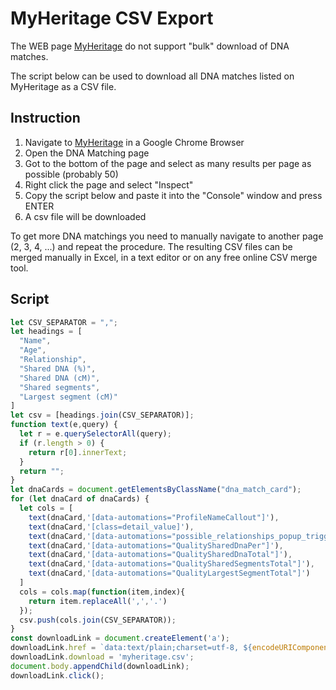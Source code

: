 # MyHeritage CSV Export

The WEB page [MyHeritage](https://www.myheritage.com) do not support "bulk" 
download of DNA matches. 

The script below can be used to download all DNA matches listed on MyHeritage
as a CSV file.

## Instruction

1. Navigate to [MyHeritage](https://www.myheritage.com) in a Google Chrome Browser
2. Open the DNA Matching page
3. Got to the bottom of the page and select as many results per page as possible (probably 50)
4. Right click the page and select "Inspect"
5. Copy the script below and paste it into the "Console" window and press ENTER
6. A csv file will be downloaded

To get more DNA matchings you need to manually navigate to another page (2, 3, 4, ...) and
repeat the procedure. The resulting CSV files can be merged manually in Excel, in a text
editor or on any free online CSV merge tool.

## Script

```js
let CSV_SEPARATOR = ","; 
let headings = [
  "Name",
  "Age",
  "Relationship",
  "Shared DNA (%)",
  "Shared DNA (cM)",
  "Shared segments",
  "Largest segment (cM)"
]
let csv = [headings.join(CSV_SEPARATOR)];
function text(e,query) {
  let r = e.querySelectorAll(query);
  if (r.length > 0) {
    return r[0].innerText;
  }
  return "";
}
let dnaCards = document.getElementsByClassName("dna_match_card");
for (let dnaCard of dnaCards) {
  let cols = [
    text(dnaCard,'[data-automations="ProfileNameCallout"]'),
    text(dnaCard,'[class=detail_value]'),
    text(dnaCard,'[data-automations="possible_relationships_popup_trigger"]'),
    text(dnaCard,'[data-automations="QualitySharedDnaPer"]'),
    text(dnaCard,'[data-automations="QualitySharedDnaTotal"]'),
    text(dnaCard,'[data-automations="QualitySharedSegmentsTotal"]'),
    text(dnaCard,'[data-automations="QualityLargestSegmentTotal"]')
  ]
  cols = cols.map(function(item,index){
    return item.replaceAll(',','.')
  });
  csv.push(cols.join(CSV_SEPARATOR));
}
const downloadLink = document.createElement('a');
downloadLink.href = `data:text/plain;charset=utf-8, ${encodeURIComponent(csv.join("\n"))}`;
downloadLink.download = 'myheritage.csv';
document.body.appendChild(downloadLink);
downloadLink.click();
```

